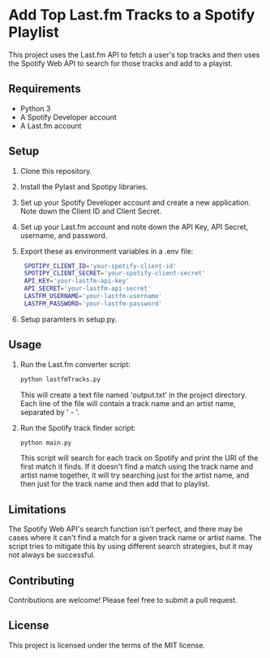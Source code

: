 # Add Top Last.fm Tracks to a Spotify Playlist

This project uses the Last.fm API to fetch a user's top tracks and then uses the Spotify Web API to search for those tracks and add to a playist.

## Requirements

- Python 3
- A Spotify Developer account
- A Last.fm account

## Setup

1. Clone this repository.
2. Install the Pylast and Spotipy libraries.
3. Set up your Spotify Developer account and create a new application. Note down the Client ID and Client Secret.
4. Set up your Last.fm account and note down the API Key, API Secret, username, and password.
5. Export these as environment variables in a .env file:
    ```bash
     SPOTIPY_CLIENT_ID='your-spotify-client-id'
     SPOTIPY_CLIENT_SECRET='your-spotify-client-secret'
     API_KEY='your-lastfm-api-key'
     API_SECRET='your-lastfm-api-secret'
     LASTFM_USERNAME='your-lastfm-username'
     LASTFM_PASSWORD='your-lastfm-password'
    ```

6. Setup paramters in setup.py.

## Usage

1. Run the Last.fm converter script:

    ```bash
    python lastfmTracks.py
    ```

   This will create a text file named 'output.txt' in the project directory. Each line of the file will contain a track name and an artist name, separated by ' - '.

2. Run the Spotify track finder script:

    ```bash
    python main.py
    ```

   This script will search for each track on Spotify and print the URI of the first match it finds. If it doesn't find a match using the track name and artist name together, it will try searching just for the artist name, and then just for the track name and then add that to playlist.

## Limitations

The Spotify Web API's search function isn't perfect, and there may be cases where it can't find a match for a given track name or artist name. The script tries to mitigate this by using different search strategies, but it may not always be successful.

## Contributing

Contributions are welcome! Please feel free to submit a pull request.

## License

This project is licensed under the terms of the MIT license.